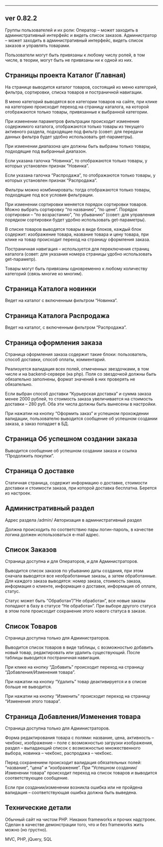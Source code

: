 ﻿---
ver 0.82.2
---

Группы пользователей и их роли:
Оператор – может заходить в административный интерфейс и видеть список заказов.
Администратор – может заходить в административный интерфейс, видеть список заказов и управлять товарами.

Пользователи могут быть привязаны к любому числу ролей, в том числе, в теории,
могут быть не привязаны ни к одной из них.

Страницы проекта
Каталог (Главная)
----------------------------------------------
На странице выводится каталог товаров, состоящий из меню категорий, фильтра, сортировки, списка товаров
и постраничной навигации.

В меню категорий выводятся все категории товаров на сайте, при клике на категорию происходит переход на страницу
каталога, на которой отображаются только товары, привязанные к выбранной категории.

При изменении параметров фильтрации происходит изменение содержимого каталога, отображаются только товары из текущего активного раздела,
подходящие под фильтр (совет: для передачи данных фильтра будет удобно использовать get-параметры).

При изменении диапазона цен должны быть выбраны только товары, подходящие под выбранный диапазон.

Если указана галочка “Новинка”, то отображаются только товары, у которых установлен признак “Новинка”.

Если указана галочка “Распродажа”, то отображаются только товары, у которых установлен признак “Распродажа”.

Фильтры можно комбинировать: тогда отображаются только товары, подходящие под все условия фильтрации.

При изменении сортировки меняется порядок сортировки товаров. Можно выбрать сортировку “по названию”, “по цене”.
Порядок сортировки – “по возрастанию”, “по убыванию” (совет: для управления порядком сортировки будет удобно использовать get-параметры).

В списке товаров выводятся товары в виде блоков, каждый блок содержит: изображение товара, название товара и цену товара,
при клике на товар происходит переход на страницу оформления заказа.

Постраничная навигация – используется для переключения страниц каталога (совет: для указания номера страницы удобно использовать get-параметр).

Товары могут быть привязаны одновременно к любому количеству категорий (связь многие ко многим).

Страница Каталога новинки
---------------------------------------------------
Ведет на каталог с включенным фильтром “Новинка”.

Страница Каталога Распродажа
-------------------------------------------------
Ведет на каталог, с включенным фильтром “Распродажа”.

Страница оформления заказа
-----------------------------------------------------
Страница оформления заказа содержит такие блоки: пользователь, способ доставки, способ оплаты, комментарий.

Реализуется валидация всех полей, отмеченных звездочками, в том числе и на backend-сервере (на php). Поля со звездочкой должны
быть обязательно заполнены, формат значений в них проверять не обязательно.

Если выбран способ доставки “Курьерская доставка” и сумма заказа менее 2000 рублей, то стоимость заказа увеличивается на стоимость доставки – 280 руб.
Оба эти числа должны быть вынесены в настройки.

При нажатии на кнопку “Оформить заказ” и успешном прохождении валидации, пользователю выводится сообщение об успешном создании заказа, а заказ попадает в БД.

Страница Об успешном создании заказа
----------------------------------------------------
Выводится сообщение об успешном создании заказа и ссылка “Продолжить покупки”.

Страница О доставке
---------------------------------------------------
Статичная страница, содержит информацию о доставке, стоимости доставки и стоимости заказа, при которой доставка бесплатна. Берется из настроек.

Административный раздел
------------------------------------------------------------------
Адрес раздела /admin/
Авторизация в административный раздел

Должна происходить по соответствию пары логин-пароль, в качестве логина должен использоваться e-mail адрес.

Список Заказов
------------------------------------------------------------
Страница доступна и для Операторов, и для Администраторов.

Выводится список заказов по убыванию даты создания, при этом сначала выводятся все необработанные заказы, а затем обработанные.
Для каждого заказа выводятся: номер заказа, стоимость заказа, информация о клиенте, информация о доставке, информация об оплате, статус.

Статус может быть “Обработан”/”Не обработан”, все новые заказы попадают в базу в статусе “Не обработан”. При выборе другого статуса в этом поле
происходит сохранение этого нового статуса в заказе.

Список Товаров
------------------------------------------------------------
Страница доступна только для Администраторов.

Выводится список товаров в виде таблицы, с возможностью добавить новый товар, редактировать или удалить существующий.
После таблицы выводится постраничная навигация.

При клике на кнопку “Добавить” происходит переход на страницу “Добавления/Изменения товара”.

При нажатии на кнопку “Удалить” товар деактивируется и в списке больше не выводится.

При нажатии на кнопку “Изменить” происходит переход на страницу “Изменения этого товара”.

Страница Добавления/Изменения товара
------------------------------------------------------------
Страница доступна только для Администраторов.

Форма редактирования товара с полями: название, цена, активность – чекбокс, изображение – поле с возможностью загрузки изображения, раздел – выпадающий список с возможностью множественного выбора, новинка – чекбокс, распродажа – чекбокс.

Перед сохранением происходит валидация обязательных полей: “название”, “цена” и “изображение”. При “Успешном создании/Изменении товара” происходит переход на список товаров и выводится соответствующее сообщение.

Если при создании/изменении возникла ошибка или не пройдена валидация – соответствующая ошибка должна быть выведена.

Технические детали
------------------------------------------------------------
Обычный сайт на чистом PHP. Никаких frameworks и прочих надстроек. Сделан в качестве демонстрации того, что и без frameworks жить можно (но грустно).

MVC, PHP, jQuery, SQL


